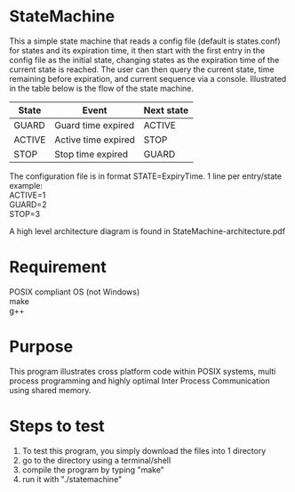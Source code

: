 StateMachine
============
This a simple state machine that reads a config file (default is states.conf)
for states and its expiration time, it then start with the first entry in the 
config file as the initial state, changing states as the expiration time of the 
current state is reached. The user can then query the current state, time 
remaining before expiration, and current sequence via a console. Illustrated in 
the table below is the flow of the state machine.

State  |Event              |Next state
-------|-------------------|----------
GUARD  |Guard time expired |ACTIVE   
ACTIVE |Active time expired|STOP     
STOP   |Stop time expired  |GUARD    

The configuration file is in format STATE=ExpiryTime. 1 line per entry/state  
example:  
   ACTIVE=1  
   GUARD=2  
   STOP=3  

A high level architecture diagram is found in StateMachine-architecture.pdf

Requirement
===========
POSIX compliant OS (not Windows)  
make  
g++  

Purpose
=======
This program illustrates cross platform code within POSIX systems, multi process
programming and highly optimal Inter Process Communication using shared memory.

Steps to test
=============
1. To test this program, you simply download the files into 1 directory
2. go to the directory using a terminal/shell
3. compile the program by typing "make"
4. run it with "./statemachine"
    
